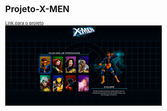 # Projeto-X-MEN

<a target="_blank"  href="https://x-men-szpc-pied.vercel.app" rel="noreferrer noopener nofollow">Link para o projeto</a>
<img src="./Readme-img/print-x-men.png" alt="" />

